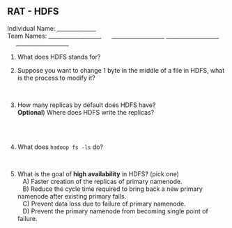 RAT - HDFS
--------

Individual Name: ______________ <br>
Team Names: \_\_\_\_\_\_\_\_\_\_\_\_\_\_\_\_\_\_\_ &nbsp;&nbsp;&nbsp;&nbsp; \_\_\_\_\_\_\_\_\_\_\_\_\_\_\_\_\_\_\_
\_\_\_\_\_\_\_\_\_\_\_\_\_\_\_\_\_\_\_ &nbsp;&nbsp;&nbsp;&nbsp; \_\_\_\_\_\_\_\_\_\_\_\_\_\_\_\_\_\_\_

1) What does HDFS stands for?


2) Suppose you want to change 1 byte in the middle of a file in HDFS, what is the process to modify it?

<br>

3) How many replicas by default does HDFS have? <br>
__Optional__) Where does HDFS write the replicas?

<br>
<br>

4) What does `hadoop fs -ls` do?

<br>

5) What is the goal of __high availability__ in HDFS? (pick one) <br>
&nbsp;&nbsp; A) Faster creation of the replicas of primary namenode. <br>
&nbsp;&nbsp; B) Reduce the cycle time required to bring back a new primary namenode after existing primary fails. <br>
&nbsp;&nbsp; C) Prevent data loss due to failure of primary namenode. <br>
&nbsp;&nbsp; D) Prevent the primary namenode from becoming single point of failure. <br>